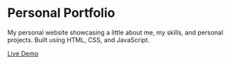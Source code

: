 # Personal Portfolio

My personal website showcasing a little about me, my skills, and personal projects. Built using HTML, CSS, and JavaScript.

[Live Demo](https://fau446.github.io/personal-portfolio/)
